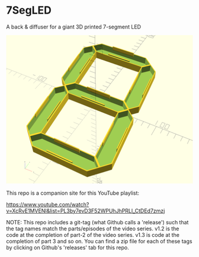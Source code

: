 # 7SegLED
A back &amp; diffuser for a giant 3D printed 7-segment LED

![250mm front diffuser](7seg-front.png)

This repo is a companion site for this YouTube playlist:

https://www.youtube.com/watch?v=XcRvE1MVENI&list=PL3by7evD3F52WPUhJhPRLl_CtDEd7zmzj

NOTE:  This repo includes a git-tag (what Github calls a 'release') such that the tag names
match the parts/episodes of the video series.  v1.2 is the code at the completion of part-2
of the video series.  v1.3 is code at the completion of part 3 and so on.  You can find a 
zip file for each of these tags by clicking on Github's 'releases' tab for this repo.

